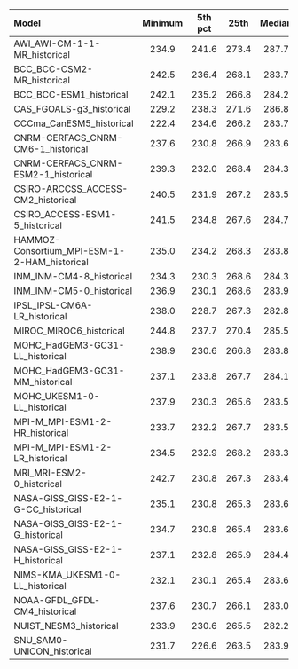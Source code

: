 Model | Minimum | 5th pct | 25th | Median | 75th | 95th pct | Maximum
 :-- |  :--:  |  :--:  |  :--:  |  :--:  |  :--:  |  :--:  |  :--: 
AWI_AWI-CM-1-1-MR_historical |   234.9 |   241.6 |   273.4 |   287.7 |   299.7 |   306.5 |   245.5
BCC_BCC-CSM2-MR_historical |   242.5 |   236.4 |   268.1 |   283.7 |   298.8 |   303.9 |   242.5
BCC_BCC-ESM1_historical |   242.1 |   235.2 |   266.8 |   284.2 |   299.0 |   303.5 |   242.1
CAS_FGOALS-g3_historical |   229.2 |   238.3 |   271.6 |   286.8 |   298.4 |   304.5 |   233.1
CCCma_CanESM5_historical |   222.4 |   234.6 |   266.2 |   283.7 |   297.9 |   303.2 |   222.4
CNRM-CERFACS_CNRM-CM6-1_historical |   237.6 |   230.8 |   266.9 |   283.6 |   296.9 |   301.6 |   237.6
CNRM-CERFACS_CNRM-ESM2-1_historical |   239.3 |   232.0 |   268.4 |   284.3 |   297.4 |   302.3 |   239.3
CSIRO-ARCCSS_ACCESS-CM2_historical |   240.5 |   231.9 |   267.2 |   283.5 |   297.5 |   302.9 |   240.5
CSIRO_ACCESS-ESM1-5_historical |   241.5 |   234.8 |   267.6 |   284.7 |   297.7 |   303.2 |   241.5
HAMMOZ-Consortium_MPI-ESM-1-2-HAM_historical |   235.0 |   234.2 |   268.3 |   283.8 |   297.1 |   301.8 |   237.4
INM_INM-CM4-8_historical |   234.3 |   230.3 |   268.6 |   284.3 |   297.2 |   301.9 |   236.1
INM_INM-CM5-0_historical |   236.9 |   230.1 |   268.6 |   283.9 |   297.0 |   301.8 |   237.0
IPSL_IPSL-CM6A-LR_historical |   238.0 |   228.7 |   267.3 |   282.8 |   296.6 |   300.8 |   238.0
MIROC_MIROC6_historical |   244.8 |   237.7 |   270.4 |   285.5 |   298.2 |   306.3 |   244.8
MOHC_HadGEM3-GC31-LL_historical |   238.9 |   230.6 |   266.8 |   283.8 |   297.4 |   302.8 |   240.4
MOHC_HadGEM3-GC31-MM_historical |   237.1 |   233.8 |   267.7 |   284.1 |   297.6 |   303.0 |   239.9
MOHC_UKESM1-0-LL_historical |   237.9 |   230.3 |   265.6 |   283.5 |   297.3 |   302.9 |   238.1
MPI-M_MPI-ESM1-2-HR_historical |   233.7 |   232.2 |   267.7 |   283.5 |   298.0 |   302.7 |   237.7
MPI-M_MPI-ESM1-2-LR_historical |   234.5 |   232.9 |   268.2 |   283.3 |   297.3 |   301.9 |   236.6
MRI_MRI-ESM2-0_historical |   242.7 |   230.8 |   267.3 |   283.4 |   297.7 |   302.9 |   242.7
NASA-GISS_GISS-E2-1-G-CC_historical |   235.1 |   230.8 |   265.3 |   283.6 |   298.1 |   303.4 |   236.8
NASA-GISS_GISS-E2-1-G_historical |   234.7 |   230.8 |   265.4 |   283.6 |   298.2 |   303.5 |   238.0
NASA-GISS_GISS-E2-1-H_historical |   237.1 |   232.8 |   265.9 |   284.4 |   298.1 |   303.7 |   237.4
NIMS-KMA_UKESM1-0-LL_historical |   232.1 |   230.1 |   265.4 |   283.6 |   297.2 |   302.7 |   236.3
NOAA-GFDL_GFDL-CM4_historical |   237.6 |   230.7 |   266.1 |   283.0 |   296.3 |   301.3 |   238.6
NUIST_NESM3_historical |   233.9 |   230.6 |   265.5 |   282.2 |   296.8 |   300.9 |   233.9
SNU_SAM0-UNICON_historical |   231.7 |   226.6 |   263.5 |   283.9 |   297.2 |   301.6 |   237.1
